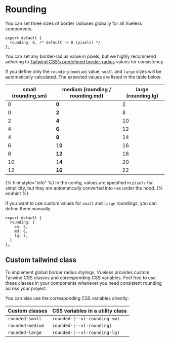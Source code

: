# Rounding

You can set three sizes of border radiuses globally for all Vueless components.

<pre class="language-js" data-title="vueless.config.{js,ts}"><code class="lang-js">export default {
  rounding: 6, /* default -> 8 (pixels) */
}<a data-footnote-ref href="#user-content-fn-1">;</a>
</code></pre>

You can set any border-radius value in pixels, but we highly recommend adhering to [Tailwind CSS’s predefined border-radius](https://tailwindcss.com/docs/border-radius) values for consistency.

If you define only the `rounding` (`medium`) value, `small` and `large` sizes will be automatically calculated. The expected values are listed in the table below:

| small (rounding.sm) | medium (rounding / rounding.md) | large (rounding.lg) |
| ------------------- | ------------------------------- | ------------------- |
| 0                   | **0**                           | 2                   |
| 0                   | **2**                           | 8                   |
| 2                   | **4**                           | 10                  |
| 4                   | **6**                           | 12                  |
| 4                   | **8**                           | 14                  |
| 6                   | 1**0**                          | 16                  |
| 8                   | **12**                          | 18                  |
| 10                  | 1**4**                          | 20                  |
| 12                  | **16**                          | 22                  |

{% hint style="info" %}
In the config, values are specified in `pixels` for simplicity, but they are automatically converted into `rem` under the hood.
{% endhint %}

If you want to use custom values for `small` and `large` roundings, you can define them manually.

<pre class="language-js" data-title="vueless.config.{js,ts}"><code class="lang-js">export default {
  rounding: {
    sm: 5,
    md: 6,
    lg: 7,
  }
}<a data-footnote-ref href="#user-content-fn-1">;</a>
</code></pre>

## Custom tailwind class

To implement global border radius stylings, Vueless provides custom Tailwind CSS classes and corresponding CSS variables. Feel free to use these classes in your components whenever you need consistent rounding across your project.

You can also use the corresponding CSS variables directly:&#x20;

| Custom classes   | CSS variables in a utility class |
| ---------------- | -------------------------------- |
| `rounded-small`  | `rounded-(--vl-rounding-sm)`     |
| `rounded-medium` | `rounded-(--vl-rounding)`        |
| `rounded-large`  | `rounded-(--vl-rounding-lg)`     |

[^1]: 
